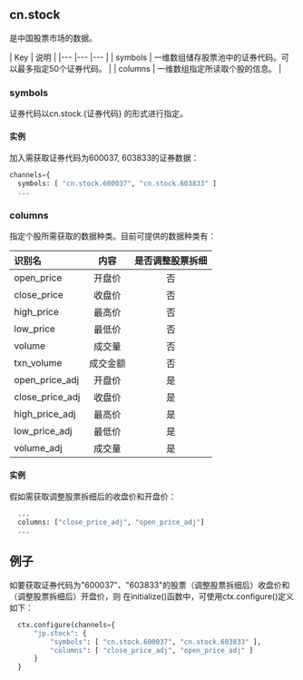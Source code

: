 ## cn.stock

是中国股票市场的数据。


| Key | 说明 |
|---	|---	|---	|
| symbols	| 一维数组储存股票池中的证券代码。可以最多指定50个证券代码。 |
| columns	| 一维数组指定所读取个股的信息。 | 

### symbols

证券代码以cn.stock.{证券代码} 的形式进行指定。

#### 实例

加入需获取证券代码为600037, 603833的证券数据：

```python
channels={
  symbols: [ "cn.stock.600037", "cn.stock.603833" ]
  ...
```

### columns

指定个股所需获取的数据种类。目前可提供的数据种类有：

| 识别名 | 内容 | 是否调整股票拆细 |
|:-----------|:------------:|:------------:|
|open_price|开盘价 |     否     |
|close_price|收盘价 |     否     |
|high_price|最高价 |     否     |
|low_price|最低价 |     否     |
|volume|成交量 |     否     |
|txn_volume|成交金额 |     否     |
|open_price_adj|开盘价 |     是     |
|close_price_adj|收盘价|     是     |
|high_price_adj|最高价 |     是     |
|low_price_adj|最低价 |     是     |
|volume_adj|成交量|     是     |


#### 实例

假如需获取调整股票拆细后的收盘价和开盘价：

```python
  ...
  columns: ["close_price_adj", "open_price_adj"]
  ...
```

## 例子

如要获取证券代码为"600037"、"603833"的股票（调整股票拆细后）收盘价和（调整股票拆细后）开盘价，则
在initialize()函数中，可使用ctx.configure()定义如下：

```python
  ctx.configure(channels={
      "jp.stock": {
          "symbols": [ "cn.stock.600037", "cn.stock.603833" ],
          "columns": [ "close_price_adj", "open_price_adj" ]
      }
  }
         
```
